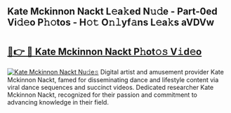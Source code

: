 ## Kate Mckinnon Nackt L𝚎a𝚔ed N𝚞𝚍e - Part-0ed Vi𝚍𝚎o P𝚑𝚘tos - H𝚘𝚝 O𝚗𝚕yf𝚊ns L𝚎a𝚔s aVDVw

# <h2><a href="http://kfb6z5g.oniu.top/?m=Kate+Mckinnon+Nackt">🔗👉 🔴 Kate Mckinnon Nackt P𝚑ot𝚘𝚜 V𝚒d𝚎o</a></h2>

[![Kate Mckinnon Nackt Nu𝚍e𝚜](https://i.imgur.com/0qMVB7G.gif)](http://kfb6z5g.oniu.top/?m=Kate+Mckinnon+Nackt)
Digital artist and amusement provider Kate Mckinnon Nackt, famed for disseminating dance and lifestyle content via viral dance sequences and succinct videos. Dedicated researcher Kate Mckinnon Nackt, recognized for their passion and commitment to advancing knowledge in their field.  
